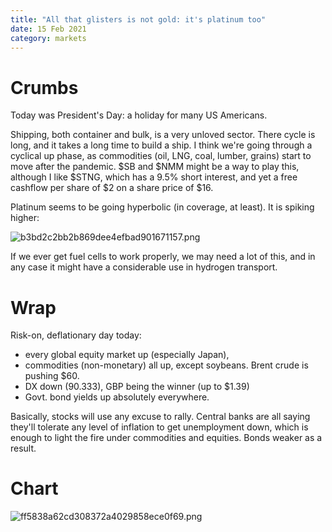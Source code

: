 ```yaml
---
title: "All that glisters is not gold: it's platinum too"
date: 15 Feb 2021
category: markets
---
```


# Crumbs

Today was President's Day: a holiday for many US Americans.

Shipping, both container and bulk, is a very unloved sector. There cycle is long, and it takes a long time to build a ship.
I think we're going through a cyclical up phase, as commodities (oil, LNG, coal, lumber, grains) start to move after the pandemic.
$SB and $NMM might be a way to play this, although I like $STNG, which has a 9.5% short interest, and yet a free cashflow per share of $2 on a share price of $16. 

Platinum seems to be going hyperbolic (in coverage, at least). It is spiking higher:

![b3bd2c2bb2b869dee4efbad901671157.png]({attach}b3bd2c2bb2b869dee4efbad901671157.png)

If we ever get fuel cells to work properly, we may need a lot of this, and in any case it might have a considerable use in hydrogen transport.


# Wrap

Risk-on, deflationary day today:

- every global equity market up (especially Japan),
- commodities (non-monetary) all up, except soybeans. Brent crude is pushing $60.
- DX down (90.333), GBP being the winner (up to $1.39)
- Govt. bond yields up absolutely everywhere. 

Basically, stocks will use any excuse to rally. Central banks are all saying they'll tolerate any level of inflation to get unemployment down, which is enough to light the fire under commodities and equities. Bonds weaker as a result.

# Chart


![ff5838a62cd308372a4029858ece0f69.png]({attach}ff5838a62cd308372a4029858ece0f69.png)

